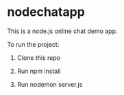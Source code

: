 # nodechatapp
This is a node.js online chat demo app.

To run the project:

1. Clone this repo

2. Run npm install

3. Run nodemon server.js
